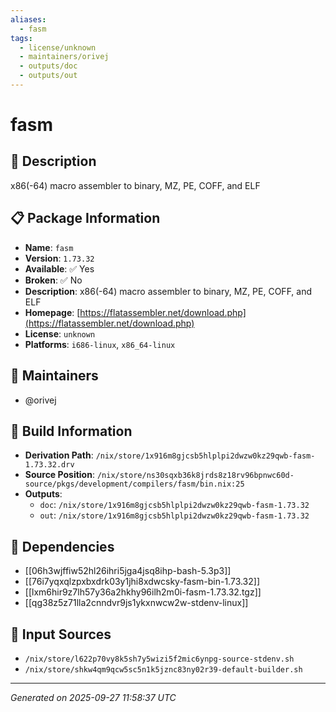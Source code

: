 ```yaml
---
aliases:
  - fasm
tags:
  - license/unknown
  - maintainers/orivej
  - outputs/doc
  - outputs/out
---
```


# fasm

## 📝 Description

x86(-64) macro assembler to binary, MZ, PE, COFF, and ELF

## 📋 Package Information

- **Name**: `fasm`
- **Version**: `1.73.32`
- **Available**: ✅ Yes
- **Broken**: ✅ No
- **Description**: x86(-64) macro assembler to binary, MZ, PE, COFF, and ELF
- **Homepage**: [https://flatassembler.net/download.php](https://flatassembler.net/download.php)
- **License**: `unknown`
- **Platforms**: `i686-linux`, `x86_64-linux`
## 👥 Maintainers

- @orivej


## 🔧 Build Information

- **Derivation Path**: `/nix/store/1x916m8gjcsb5hlplpi2dwzw0kz29qwb-fasm-1.73.32.drv`
- **Source Position**: `/nix/store/ns30sqxb36k8jrds8z18rv96bpnwc60d-source/pkgs/development/compilers/fasm/bin.nix:25`
- **Outputs**:
  - `doc`:  `/nix/store/1x916m8gjcsb5hlplpi2dwzw0kz29qwb-fasm-1.73.32`
  - `out`:  `/nix/store/1x916m8gjcsb5hlplpi2dwzw0kz29qwb-fasm-1.73.32`

## 🔗 Dependencies

- [[06h3wjffiw52hl26ihri5jga4jsq8ihp-bash-5.3p3]]
- [[76i7yqxqlzpxbxdrk03y1jhi8xdwcsky-fasm-bin-1.73.32]]
- [[lxm6hir9z7lh57y36a2hkhy96ilh2m0i-fasm-1.73.32.tgz]]
- [[qg38z5z71lla2cnndvr9js1ykxnwcw2w-stdenv-linux]]

## 📁 Input Sources

- `/nix/store/l622p70vy8k5sh7y5wizi5f2mic6ynpg-source-stdenv.sh`
- `/nix/store/shkw4qm9qcw5sc5n1k5jznc83ny02r39-default-builder.sh`

---
*Generated on 2025-09-27 11:58:37 UTC*
